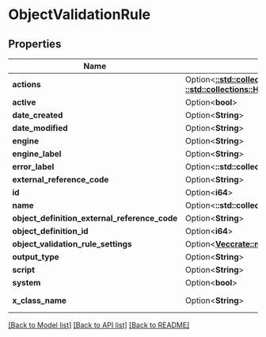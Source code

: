 # ObjectValidationRule

## Properties

Name | Type | Description | Notes
------------ | ------------- | ------------- | -------------
**actions** | Option<[**::std::collections::HashMap<String, ::std::collections::HashMap<String, String>>**](map.md)> |  | [optional][readonly]
**active** | Option<**bool**> |  | [optional]
**date_created** | Option<**String**> |  | [optional][readonly]
**date_modified** | Option<**String**> |  | [optional][readonly]
**engine** | Option<**String**> |  | [optional]
**engine_label** | Option<**String**> |  | [optional][readonly]
**error_label** | Option<**::std::collections::HashMap<String, String>**> |  | [optional]
**external_reference_code** | Option<**String**> |  | [optional]
**id** | Option<**i64**> |  | [optional][readonly]
**name** | Option<**::std::collections::HashMap<String, String>**> |  | [optional]
**object_definition_external_reference_code** | Option<**String**> |  | [optional]
**object_definition_id** | Option<**i64**> |  | [optional]
**object_validation_rule_settings** | Option<[**Vec<crate::models::ObjectValidationRuleSetting>**](ObjectValidationRuleSetting.md)> |  | [optional]
**output_type** | Option<**String**> |  | [optional]
**script** | Option<**String**> |  | [optional]
**system** | Option<**bool**> |  | [optional]
**x_class_name** | Option<**String**> |  | [optional][readonly][default to com.liferay.object.admin.rest.dto.v1_0.ObjectValidationRule]

[[Back to Model list]](../README.md#documentation-for-models) [[Back to API list]](../README.md#documentation-for-api-endpoints) [[Back to README]](../README.md)


